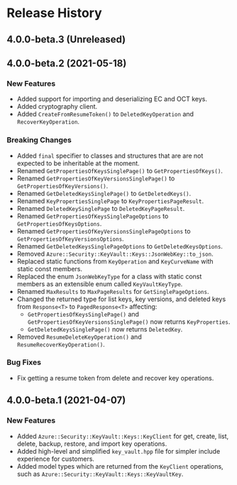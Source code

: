 # Release History

## 4.0.0-beta.3 (Unreleased)


## 4.0.0-beta.2 (2021-05-18)

### New Features

- Added support for importing and deserializing EC and OCT keys.
- Added cryptography client.
- Added `CreateFromResumeToken()` to `DeletedKeyOperation` and `RecoverKeyOperation`.

### Breaking Changes

- Added `final` specifier to classes and structures that are are not expected to be inheritable at the moment.
- Renamed `GetPropertiesOfKeysSinglePage()` to `GetPropertiesOfKeys()`.
- Renamed `GetPropertiesOfKeyVersionsSinglePage()` to `GetPropertiesOfKeyVersions()`.
- Renamed `GetDeletedKeysSinglePage()` to `GetDeletedKeys()`.
- Renamed `KeyPropertiesSinglePage` to `KeyPropertiesPageResult`.
- Renamed `DeletedKeySinglePage` to `DeletedKeyPageResult`.
- Renamed `GetPropertiesOfKeysSinglePageOptions` to `GetPropertiesOfKeysOptions`.
- Renamed `GetPropertiesOfKeyVersionsSinglePageOptions` to `GetPropertiesOfKeyVersionsOptions`.
- Renamed `GetDeletedKeysSinglePageOptions` to `GetDeletedKeysOptions`.
- Removed `Azure::Security::KeyVault::Keys::JsonWebKey::to_json`.
- Replaced static functions from `KeyOperation` and `KeyCurveName` with static const members.
- Replaced the enum `JsonWebKeyType` for a class with static const members as an extensible enum called `KeyVaultKeyType`.
- Renamed `MaxResults` to `MaxPageResults` for `GetSinglePageOptions`.
- Changed the returned type for list keys, key versions, and deleted keys from `Response<T>` to `PagedResponse<T>` affecting:
  - `GetPropertiesOfKeysSinglePage()` and `GetPropertiesOfKeyVersionsSinglePage()` now returns `KeyProperties`.
  - `GetDeletedKeysSinglePage()` now returns `DeletedKey`.
- Removed `ResumeDeleteKeyOperation()` and `ResumeRecoverKeyOperation()`.

### Bug Fixes

- Fix getting a resume token from delete and recover key operations.

## 4.0.0-beta.1 (2021-04-07)

### New Features

- Added `Azure::Security::KeyVault::Keys::KeyClient` for get, create, list, delete, backup, restore, and import key operations.
- Added high-level and simplified `key_vault.hpp` file for simpler include experience for customers.
- Added model types which are returned from the `KeyClient` operations, such as `Azure::Security::KeyVault::Keys::KeyVaultKey`.
